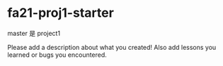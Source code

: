 # fa21-proj1-starter
master 是 project1

Please add a description about what you created! Also add lessons you learned or bugs you encountered. 
